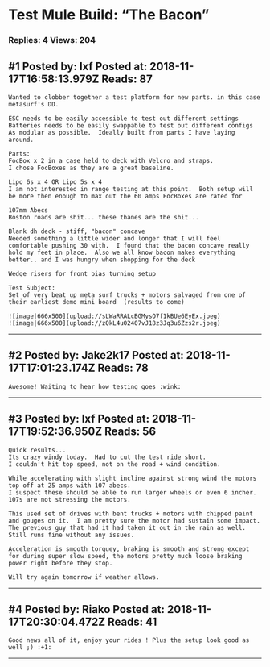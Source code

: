 # Test Mule Build: &ldquo;The Bacon&rdquo;

### Replies: 4 Views: 204

## \#1 Posted by: Ixf Posted at: 2018-11-17T16:58:13.979Z Reads: 87

```
Wanted to clobber together a test platform for new parts. in this case metasurf's DD.  

ESC needs to be easily accessible to test out different settings
Batteries needs to be easily swappable to test out different configs
As modular as possible.  Ideally built from parts I have laying around.

Parts:
FocBox x 2 in a case held to deck with Velcro and straps.
I chose FocBoxes as they are a great baseline.

Lipo 6s x 4 OR Lipo 5s x 4
I am not interested in range testing at this point.  Both setup will be more then enough to max out the 60 amps FocBoxes are rated for

107mm Abecs
Boston roads are shit... these thanes are the shit...

Blank dh deck - stiff, "bacon" concave
Needed something a little wider and longer that I will feel comfortable pushing 30 with.  I found that the bacon concave really hold my feet in place.  Also we all know bacon makes everything better.. and I was hungry when shopping for the deck

Wedge risers for front bias turning setup

Test Subject:
Set of very beat up meta surf trucks + motors salvaged from one of their earliest demo mini board  (results to come)

![image|666x500](upload://sLWaRRALcBGMysO7f1kBUe6EyEx.jpeg) 
![image|666x500](upload://zQkL4u02407vJ18z3Jq3u6Zzs2r.jpeg)
```

---
## \#2 Posted by: Jake2k17 Posted at: 2018-11-17T17:01:23.174Z Reads: 78

```
Awesome! Waiting to hear how testing goes :wink:
```

---
## \#3 Posted by: Ixf Posted at: 2018-11-17T19:52:36.950Z Reads: 56

```
Quick results...
Its crazy windy today.  Had to cut the test ride short.
I couldn't hit top speed, not on the road + wind condition.

While accelerating with slight incline against strong wind the motors top off at 25 amps with 107 abecs.
I suspect these should be able to run larger wheels or even 6 incher.  107s are not stressing the motors.

This used set of drives with bent trucks + motors with chipped paint and gouges on it.  I am pretty sure the motor had sustain some impact.  The previous guy that had it had taken it out in the rain as well.  Still runs fine without any issues.  

Acceleration is smooth torquey, braking is smooth and strong except for during super slow speed, the motors pretty much loose braking power right before they stop.

Will try again tomorrow if weather allows.
```

---
## \#4 Posted by: Riako Posted at: 2018-11-17T20:30:04.472Z Reads: 41

```
Good news all of it, enjoy your rides ! Plus the setup look good as well ;) :+1:
```

---
